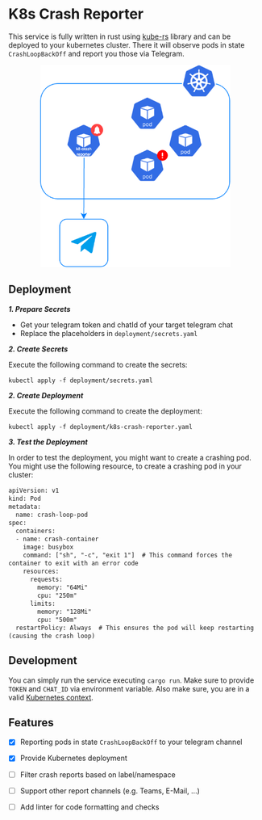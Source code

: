 
# K8s Crash Reporter

This service is fully written in rust using [kube-rs](https://kube.rs/) library and can be deployed to your 
kubernetes cluster. There it will observe pods in state ```CrashLoopBackOff```
and report you those via Telegram.

<p align="center">
<img src="/assets/architecture.png" height="400" alt=""/>
</p>

## Deployment

***1. Prepare Secrets***

- Get your telegram token and chatId of your target telegram chat
- Replace the placeholders in ```deployment/secrets.yaml```

***2. Create Secrets***

Execute the following command to create the secrets:

```
kubectl apply -f deployment/secrets.yaml
```


***2. Create Deployment***

Execute the following command to create the deployment:

```
kubectl apply -f deployment/k8s-crash-reporter.yaml
```

***3. Test the Deployment***

In order to test the deployment, you might want to create a crashing pod. 
You might use the following resource, to create a crashing pod in your cluster:

```
apiVersion: v1
kind: Pod
metadata:
  name: crash-loop-pod
spec:
  containers:
  - name: crash-container
    image: busybox
    command: ["sh", "-c", "exit 1"]  # This command forces the container to exit with an error code
    resources:
      requests:
        memory: "64Mi"
        cpu: "250m"
      limits:
        memory: "128Mi"
        cpu: "500m"
  restartPolicy: Always  # This ensures the pod will keep restarting (causing the crash loop)
```

## Development

You can simply run the service executing ```cargo run```. Make sure to provide ```TOKEN```
and ```CHAT_ID``` via environment variable. Also make sure, you are in a valid [Kubernetes context](https://kubernetes.io/docs/reference/kubectl/generated/kubectl_config/kubectl_config_current-context/).

## Features

- [x] Reporting pods in state ```CrashLoopBackOff``` to your telegram channel
- [x] Provide Kubernetes deployment
- [ ] Filter crash reports based on label/namespace
- [ ] Support other report channels (e.g. Teams, E-Mail, ...)
- [ ] Add linter for code formatting and checks


